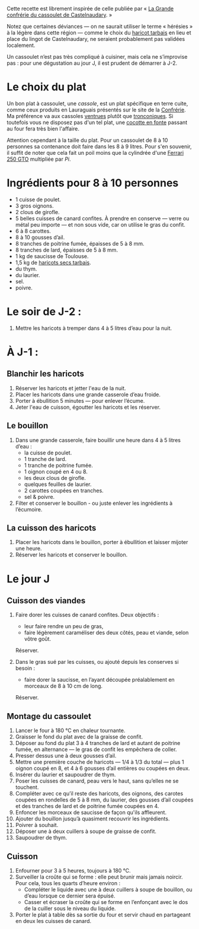 Cette recette est librement inspirée de celle publiée par « [La Grande
confrérie du cassoulet de
Castelnaudary](http://www.confrerieducassoulet.com). »

Notez que certaines déviances — on ne saurait utiliser le terme
« hérésies » à la légère dans cette région — comme le choix du
[haricot tarbais](https://www.haricot-tarbais.com) en lieu et place du
lingot de Castelnaudary, ne seraient probablement pas validées
localement.

Un cassoulet n’est pas très compliqué à cuisiner, mais cela ne
s’improvise pas : pour une dégustation au jour J, il est prudent de
démarrer à J-2.

# Le choix du plat<a id="sec-1" name="sec-1"></a>

Un bon plat à cassoulet, une *cassole*, est un plat spécifique en
terre cuite, comme ceux produits en Lauraguais présentés sur le site
de la [Confrérie](http://www.confrerieducassoulet.com). Ma préférence
va aux cassoles
[ventrues](http://www.poteriecassouletcastelnaudary.com/ventrues.html)
plutôt que
[tronconiques](http://www.poteriecassouletcastelnaudary.com/tronconiques.html).
Si toutefois vous ne disposez pas d'un tel plat, une [cocotte en
fonte](https://www.lecreuset.fr) passant au four fera très bien
l'affaire.

Attention cependant à la taille du plat. Pour un cassoulet de 8 à 10
personnes sa contenance doit faire dans les 8 à 9 litres. Pour s'en
souvenir, il suffit de noter que cela fait un poil moins que la
cylindrée d'une [Ferrari 250
GTO](https://fr.wikipedia.org/wiki/Ferrari_250_GTO) multipliée par
*Pi*.

# Ingrédients pour 8 à 10 personnes<a id="sec-2" name="sec-2"></a>

-   1 cuisse de poulet.
-   3 gros oignons.
-   2 clous de girofle.
-   5 belles cuisses de canard confites. À prendre en conserve — verre
    ou métal peu importe — et non sous vide, car on utilise le gras du
    confit.
-   6 à 8 carottes.
-   8 à 10 gousses d’ail.
-   8 tranches de poitrine fumée, épaisses de 5 à 8 mm.
-   8 tranches de lard, épaisses de 5 à 8 mm.
-   1 kg de saucisse de Toulouse.
-   1,5 kg de [haricots secs tarbais](https://www.haricot-tarbais.com).
-   du thym.
-   du laurier.
-   sel.
-   poivre.

# Le soir de J-2 :<a id="sec-3" name="sec-3"></a>

1.  Mettre les haricots à tremper dans 4 à 5 litres d’eau pour la nuit.

# À J-1 :<a id="sec-4" name="sec-4"></a>

## Blanchir les haricots<a id="sec-4-1" name="sec-4-1"></a>

1.  Réserver les haricots et jetter l'eau de la nuit.
2.  Placer les haricots dans une grande casserole d’eau froide.
3.  Porter à ébullition 5 minutes — pour enlever l’écume.
4.  Jeter l'eau de cuisson, égoutter les haricots et les réserver.

## Le bouillon<a id="sec-4-2" name="sec-4-2"></a>

1.  Dans une grande casserole, faire bouillir une heure dans 4 à 5 litres
    d’eau :
    -   la cuisse de poulet.
    -   1 tranche de lard.
    -   1 tranche de poitrine fumée.
    -   1 oignon coupé en 4 ou 8.
    -   les deux clous de girofle.
    -   quelques feuilles de laurier.
    -   2 carottes coupées en tranches.
    -   sel & poivre.
2.  Filter et conserver le bouillon - ou juste enlever les ingrédients
    à l’écumoire.

## La cuisson des haricots<a id="sec-4-3" name="sec-4-3"></a>

1.  Placer les haricots dans le bouillon, porter à ébullition et
    laisser mijoter une heure.
2.  Réserver les haricots et conserver le bouillon.

# Le jour J<a id="sec-5" name="sec-5"></a>

## Cuisson des viandes<a id="sec-5-1" name="sec-5-1"></a>

1.  Faire dorer les cuisses de canard confites. Deux objectifs :
    -   leur faire rendre un peu de gras,
    -   faire légèrement caraméliser des deux côtés, peau et viande,
        selon vôtre goût.
    
    Réserver.
2.  Dans le gras sué par les cuisses, ou ajouté depuis les conserves
    si besoin :
    -   faire dorer la saucisse, en l’ayant découpée préalablement en
        morceaux de 8 à 10 cm de long.
    
    Réserver.

## Montage du cassoulet<a id="sec-5-2" name="sec-5-2"></a>

1.  Lancer le four à 180 °C en chaleur tournante.
2.  Graisser le fond du plat avec de la graisse de confit.
3.  Déposer au fond du plat 3 à 4 tranches de lard et autant de
    poitrine fumée, en alternance — le gras de confit les empêchera de
    coller.
4.  Presser dessus une à deux gousses d’ail.
5.  Mettre une première couche de haricots — 1/4 à 1/3 du total — plus
    1 oignon coupé en 8, et 4 à 6 gousses d’ail entières ou coupées en
    deux.
6.  Insérer du laurier et saupoudrer de thym.
7.  Poser les cuisses de canard, peau vers le haut, sans qu’elles ne se
    touchent.
8.  Compléter avec ce qu’il reste des haricots, des oignons, des
    carotes coupées en rondelles de 5 à 8 mm, du laurier, des gousses
    d’ail coupées et des tranches de lard et de poitrine fumée coupées
    en 4.
9.  Enfoncer les morceaux de saucisse de façon qu'ils affleurent.
10. Ajouter du bouillon jusqu’à quasiment recouvrir les ingrédients.
11. Poivrer à souhait.
12. Déposer une à deux cuillers à soupe de graisse de confit.
13. Saupoudrer de thym.

## Cuisson<a id="sec-5-3" name="sec-5-3"></a>

1.  Enfourner pour 3 à 5 heures, toujours à 180 °C.
2.  Surveiller la croûte qui se forme : elle peut brunir mais jamais
    noircir. Pour cela, tous les quarts d’heure environ :
    -   Compléter le liquide avec une à deux cuillers à soupe de
        bouillon, ou d’eau lorsque ce dernier sera épuisé.
    -   Casser et écraser la croûte qui se forme en l’enfonçant avec le
        dos de la cuiller sous le niveau du liquide.
3.  Porter le plat à table dès sa sortie du four et servir chaud en
    partageant en deux les cuisses de canard.
